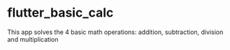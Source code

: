 # flutter_basic_calc
This app solves the 4 basic math operations: addition, subtraction, division and multiplication
